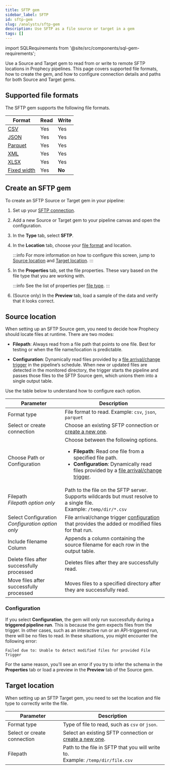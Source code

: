 ```yaml
---
title: SFTP gem
sidebar_label: SFTP
id: sftp-gem
slug: /analysts/sftp-gem
description: Use SFTP as a file source or target in a gem
tags: []
---
```


import SQLRequirements from '@site/src/components/sql-gem-requirements';

<SQLRequirements
  execution_engine="Prophecy Automate"
  sql_package_name=""
  sql_package_version=""
/>

Use a Source and Target gem to read from or write to remote SFTP locations in Prophecy pipelines. This page covers supported file formats, how to create the gem, and how to configure connection details and paths for both Source and Target gems.

## Supported file formats

The SFTP gem supports the following file formats.

| Format                               | Read | Write  |
| ------------------------------------ | ---- | ------ |
| [CSV](/analysts/csv)                 | Yes  | Yes    |
| [JSON](/analysts/json)               | Yes  | Yes    |
| [Parquet](/analysts/parquet)         | Yes  | Yes    |
| [XML](/analysts/xml)                 | Yes  | Yes    |
| [XLSX](/analysts/excel)              | Yes  | Yes    |
| [Fixed width](/analysts/fixed-width) | Yes  | **No** |

## Create an SFTP gem

To create an SFTP Source or Target gem in your pipeline:

1. Set up your [SFTP connection](/administration/fabrics/prophecy-fabrics/connections/sftp).
1. Add a new Source or Target gem to your pipeline canvas and open the configuration.
1. In the **Type** tab, select **SFTP**.
1. In the **Location** tab, choose your [file format](#supported-file-formats) and location.

   :::info
   For more information on how to configure this screen, jump to [Source location](#source-location) and [Target location](#target-location).
   :::

1. In the **Properties** tab, set the file properties. These vary based on the file type that you are working with.

   :::info
   See the list of properties per [file type](/analysts/file-types).
   :::

1. (Source only) In the **Preview** tab, load a sample of the data and verify that it looks correct.

## Source location

When setting up an SFTP Source gem, you need to decide how Prophecy should locate files at runtime. There are two modes:

- **Filepath**: Always read from a file path that points to one file. Best for testing or when the file name/location is predictable.

- **Configuration**: Dynamically read files provided by a [file arrival/change trigger](/analysts/triggers) in the pipeline’s schedule. When new or updated files are detected in the monitored directory, the trigger starts the pipeline and passes those files to the SFTP Source gem, which unions them into a single output table.

Use the table below to understand how to configure each option.

| Parameter                                            | Description                                                                                                                                                                                                                       |
| ---------------------------------------------------- | --------------------------------------------------------------------------------------------------------------------------------------------------------------------------------------------------------------------------------- |
| Format type                                          | File format to read. Example: `csv`, `json`, `parquet`                                                                                                                                                                            |
| Select or create connection                          | Choose an existing SFTP connection or [create a new one](/administration/fabrics/prophecy-fabrics/connections/sftp).                                                                                                              |
| Choose Path or Configuration                         | Choose between the following options.<ul><li>**Filepath**: Read one file from a specified file path.</li><li>**Configuration**: Dynamically read files provided by a [file arrival/change trigger](/analysts/triggers).</li></ul> |
| Filepath<br/>_Filepath option only_                  | Path to the file on the SFTP server. Supports wildcards but must resolve to a single file. <br/>Example: `/temp/dir/*.csv`                                                                                                        |
| Select Configuration<br/>_Configuration option only_ | File arrival/change trigger [configuration](/analysts/triggers#trigger-configuration) that provides the added or modified files for that run.                                                                                     |
| Include filename Column                              | Appends a column containing the source filename for each row in the output table.                                                                                                                                                 |
| Delete files after successfully processed            | Deletes files after they are successfully read.                                                                                                                                                                                   |
| Move files after successfully processed              | Moves files to a specified directory after they are successfully read.                                                                                                                                                            |

### Configuration

If you select **Configuration**, the gem will only run successfully during a **triggered pipeline run**. This is because the gem expects files from the trigger. In other cases, such as an interactive run or an API-triggered run, there will be no files to read. In these situations, you might encounter the following error:

```
Failed due to: Unable to detect modified files for provided File Trigger
```

For the same reason, you'll see an error if you try to infer the schema in the **Properties** tab or load a preview in the **Preview** tab of the Source gem.

## Target location

When setting up an SFTP Target gem, you need to set the location and file type to correctly write the file.

| Parameter                   | Description                                                                                                          |
| --------------------------- | -------------------------------------------------------------------------------------------------------------------- |
| Format type                 | Type of file to read, such as `csv` or `json`.                                                                       |
| Select or create connection | Select an existing SFTP connection or [create a new one](/administration/fabrics/prophecy-fabrics/connections/sftp). |
| Filepath                    | Path to the file in SFTP that you will write to. <br/>Example: `/temp/dir/file.csv`                                  |
